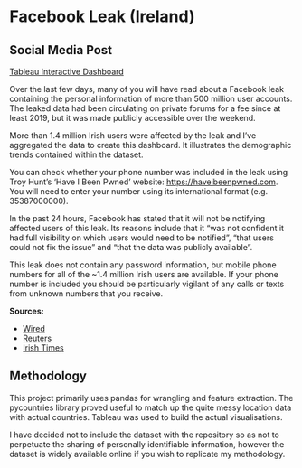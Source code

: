 # Facebook Leak (Ireland)

## Social Media Post
[Tableau Interactive Dashboard](https://public.tableau.com/profile/sam.gormley#!/vizhome/facebook_leak_ireland/FacebookLeakIreland)

Over the last few days, many of you will have read about a Facebook leak containing the personal information of more than 500 million user accounts.  The leaked data had been circulating on private forums for a fee since at least 2019, but it was made publicly accessible over the weekend.

More than 1.4 million Irish users were affected by the leak and I’ve aggregated the data to create this dashboard.  It illustrates the demographic trends contained within the dataset.
 
You can check whether your phone number was included in the leak using Troy Hunt’s ‘Have I Been Pwned’ website: https://haveibeenpwned.com. You will need to enter your number using its international format (e.g. 35387000000).

In the past 24 hours, Facebook has stated that it will not be notifying affected users of this leak. Its reasons include that it “was not confident it had full visibility on which users would need to be notified”, “that users could not fix the issue” and “that the data was publicly available”.

This leak does not contain any password information, but mobile phone numbers for all of the ~1.4 million Irish users are available. If your phone number is included you should be particularly vigilant of any calls or texts from unknown numbers that you receive.

**Sources:**
* [Wired](https://www.wired.com/story/facebook-data-leak-500-million-users-phone-numbers/)
* [Reuters](https://www.reuters.com/article/us-facebook-data-leak-idUSKBN2BU2ZY)
* [Irish Times](https://www.irishtimes.com/business/technology/have-you-been-hit-by-facebook-s-data-breach-here-s-how-to-find-out-1.4530187)

## Methodology
This project primarily uses pandas for wrangling and feature extraction.
The pycountries library proved useful to match up the quite messy location data with actual countries.
Tableau was used to build the actual visualisations.

I have decided not to include the dataset with the repository so as not to perpetuate the sharing of personally identifiable information, however the dataset is widely available online if you wish to replicate my methodology.

